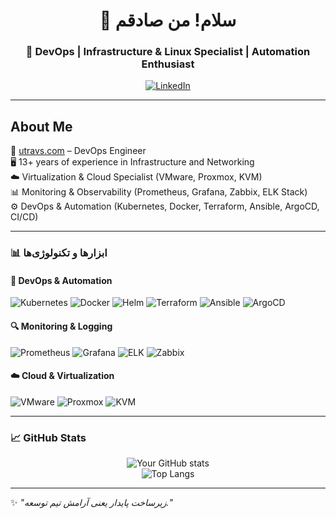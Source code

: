 <div align="center">

# 👋 سلام! من صادقم  

### 🚀 DevOps | Infrastructure & Linux Specialist | Automation Enthusiast  

[![LinkedIn](https://img.shields.io/badge/LinkedIn-Profile-blue?logo=linkedin)](https://www.linkedin.com/in/muhamed-sadeq-rakhshani-moqadam-47022a62/)

</div>

---
## About Me  

🔧 [utravs.com](https://utravs.com) – DevOps Engineer  
🖥️ 13+ years of experience in Infrastructure and Networking  
☁️ Virtualization & Cloud Specialist (VMware, Proxmox, KVM)  
📊 Monitoring & Observability (Prometheus, Grafana, Zabbix, ELK Stack)  
⚙️ DevOps & Automation (Kubernetes, Docker, Terraform, Ansible, ArgoCD, CI/CD)  

---

### 📊 ابزارها و تکنولوژی‌ها  

#### 🧰 DevOps & Automation  
![Kubernetes](https://img.shields.io/badge/-Kubernetes-326ce5?logo=kubernetes&logoColor=white)
![Docker](https://img.shields.io/badge/-Docker-2496ED?logo=docker&logoColor=white)
![Helm](https://img.shields.io/badge/-Helm-0F1689?logo=helm&logoColor=white)
![Terraform](https://img.shields.io/badge/-Terraform-623CE4?logo=terraform&logoColor=white)
![Ansible](https://img.shields.io/badge/-Ansible-EE0000?logo=ansible&logoColor=white)
![ArgoCD](https://img.shields.io/badge/-ArgoCD-FC6D26?logo=argo&logoColor=white)

#### 🔍 Monitoring & Logging  
![Prometheus](https://img.shields.io/badge/-Prometheus-E6522C?logo=prometheus&logoColor=white)
![Grafana](https://img.shields.io/badge/-Grafana-F46800?logo=grafana&logoColor=white)
![ELK](https://img.shields.io/badge/-ELK-005571?logo=elastic&logoColor=white)
![Zabbix](https://img.shields.io/badge/-Zabbix-FF0000?logo=zabbix&logoColor=white)

#### ☁️ Cloud & Virtualization  
![VMware](https://img.shields.io/badge/-VMware-607078?logo=vmware&logoColor=white)
![Proxmox](https://img.shields.io/badge/-Proxmox-E57000?logo=proxmox&logoColor=white)
![KVM](https://img.shields.io/badge/-KVM-FA7343?logo=linux&logoColor=white)

---

### 📈 GitHub Stats  

<div align="center">

![Your GitHub stats](https://github-readme-stats.vercel.app/api?username=sadeqrm&show_icons=true&theme=radical)  
![Top Langs](https://github-readme-stats.vercel.app/api/top-langs/?username=sadeqrm&layout=compact&theme=radical)  

</div>

---

✨ *"زیرساخت پایدار یعنی آرامش تیم توسعه."*
